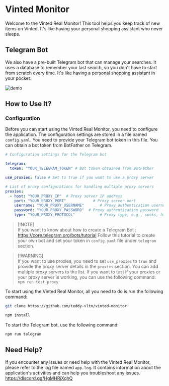# Vinted Monitor

Welcome to the Vinted Real Monitor! This tool helps you keep track of new items on Vinted. It's like having your personal shopping assistant who never sleeps.

## Telegram Bot

We also have a pre-built Telegram bot that can manage your searches. It uses a database to remember your last search, so you don't have to start from scratch every time. It's like having a personal shopping assistant in your pocket.

![demo](demo.gif)

## How to Use It?

### Configuration

Before you can start using the Vinted Real Monitor, you need to configure the application. The configuration settings are stored in a file named `config.yaml`. You need to provide your Telegram bot token in this file. You can obtain a bot token from BotFather on Telegram.

```yaml
# Configuration settings for the Telegram bot

telegram:
  token: "YOUR_TELEGRAM_TOKEN" # Bot token obtained from BotFather

use_proxies: false # Set to true if you want to use a proxy server

# List of proxy configurations for handling multiple proxy servers
proxies:
  - host: "YOUR_PROXY_IP"  # Proxy server IP address
    port: "YOUR_PROXY_PORT"            # Proxy server port
    username: "YOUR_PROXY_USERNAME"       # Proxy authentication username
    password: "YOUR_PROXY_PASSWORD"  # Proxy authentication password
    type: "YOUR_PROXY_PROTOCOL"           # Proxy type, e.g., socks, http
```

> [!NOTE]\
> If you want to know about how to create a Telegram Bot : https://core.telegram.org/bots/tutorial
> Follow this tutorial to create your own bot and set your token in `config.yaml` file under `telegram` section.

> [!WARNING]\
> If you want to use proxies, you need to set `use_proxies` to `true` and provide the proxy server details in the `proxies` section. You can add multiple proxy servers to the list. If you want to test if your proxies or your proxy server is working, you can use the following command:
> `npm run test_proxy`

To start using the Vinted Real Monitor, all you need to do is run the following command:

```sh 
git clone https://github.com/teddy-vltn/vinted-monitor 
```

```sh
npm install
```

To start the Telegram bot, use the following command:

```sh
npm run telegram
```

## Need Help?

If you encounter any issues or need help with the Vinted Real Monitor, please refer to the log file named `app.log`. It contains information about the application's activities and can help you troubleshoot any issues. https://discord.gg/HgMHRjXqhQ
